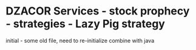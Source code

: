 # DZACOR Services - stock prophecy - strategies - Lazy Pig strategy
initial - some old file, need to re-initialize combine with java
